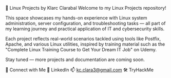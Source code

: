 🐧 Linux Projects by Klarc Clarabal
Welcome to my Linux Projects repository!

This space showcases my hands-on experience with Linux system administration, server configuration, and troubleshooting tasks — all part of my learning journey and practical application of IT and cybersecurity skills.

Each project reflects real-world scenarios tackled using tools like Postfix, Apache, and various Linux utilities, inspired by training material such as the "Complete Linux Training Course to Get Your Dream IT Job" on Udemy.

Stay tuned — more projects and documentation are coming soon.

🔗 Connect with Me
💼 LinkedIn
📫 kc.clara3@gmail.com
🛠️ TryHackMe
